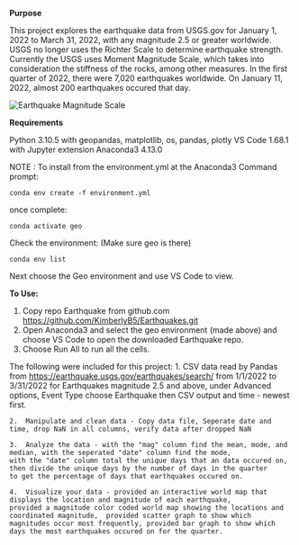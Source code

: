 
**Purpose**

This project explores the earthquake data from USGS.gov for January 1, 2022 to March 31, 2022, with any magnitude 2.5 or greater worldwide.  USGS no longer uses the Richter Scale to determine earthquake strength.  Currently the USGS uses Moment Magnitude Scale, which takes into consideration the stiffness of the rocks, among other measures.  In the first quarter of 2022, there were 7,020 earthquakes worldwide.  On January 11, 2022, almost 200 earthquakes occured that day.   

![Earthquake Magnitude Scale](https://d9-wret.s3.us-west-2.amazonaws.com/assets/palladium/production/s3fs-public/thumbnails/image/Mag-Energy-Freq-sm.gif)

**Requirements**

Python 3.10.5 with 
     geopandas, matplotlib, os, pandas, plotly
VS Code 1.68.1 with Jupyter extension
Anaconda3 4.13.0
    
NOTE :  To install from the environment.yml at the Anaconda3 Command prompt:

`conda env create -f environment.yml`

once complete:

`conda activate geo`
        
Check the environment: (Make sure geo is there)
        
`conda env list`

Next choose the Geo environment and use VS Code to view.

**To Use:**

1. Copy repo Earthquake from github.com   https://github.com/KimberlyB5/Earthquakes.git
2. Open Anaconda3 and select the geo environment (made above) and choose VS Code to open the downloaded Earthquake repo.
3. Choose Run All to run all the cells.

The following were included for this project:
    1.  CSV data read by Pandas from  https://earthquake.usgs.gov/earthquakes/search/ from 1/1/2022 to 3/31/2022 for Earthquakes
    magnitude 2.5 and above, under Advanced options, Event Type choose Earthquake then CSV output and time - newest first.

    2.  Manipulate and clean data - Copy data file, Seperate date and time, drop NaN in all columns, verify data after dropped NaN

    3.  Analyze the data - with the "mag" column find the mean, mode, and median, with the seperated "date" column find the mode,
    with the "date" column total the unique days that an data occured on, then divide the unique days by the number of days in the quarter
    to get the percentage of days that earthquakes occured on.

    4.  Visualize your data - provided an interactive world map that displays the location and magnitude of each earthquake,
    provided a magnitude color coded world map showing the locations and coordinated magnitude,  provided scatter graph to show which
    magnitudes occur most frequently, provided bar graph to show which days the most earthquakes occured on for the quarter.

    